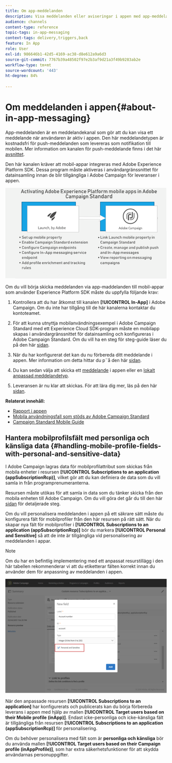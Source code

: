 ```yaml
---
title: Om app-meddelanden
description: Visa meddelanden eller aviseringar i appen med app-meddelanden.
audience: channels
content-type: reference
topic-tags: in-app-messaging
context-tags: delivery,triggers,back
feature: In App
role: User
exl-id: 986646b1-42d5-4169-ac38-d8e612a9a6d3
source-git-commit: 7767b39a48502f97e2b3af9d21a3f49b9283ab2e
workflow-type: tm+mt
source-wordcount: '443'
ht-degree: 84%

---
```


# Om meddelanden i appen{#about-in-app-messaging}

App-meddelanden är en meddelandekanal som gör att du kan visa ett meddelande när användaren är aktiv i appen. Den här meddelandetypen är kostnadsfri för push-meddelanden som levereras som notifikation till mobilen. Mer information om kanalen för push-meddelande finns i det här [avsnittet](../../channels/using/about-push-notifications.md).

Den här kanalen kräver att mobil-appar integreras med Adobe Experience Platform SDK. Dessa program måste aktiveras i användargränssnittet för datainsamling innan de blir tillgängliga i Adobe Campaign för leveranser i appen.

![](assets/launch_campaign.png)

Om du vill börja skicka meddelanden via app-maddelanden till mobil-appar som använder Experience Platform SDK måste du uppfylla följande krav:

1. Kontrollera att du har åtkomst till kanalen **[!UICONTROL In-App]** i Adobe Campaign. Om du inte har tillgång till de här kanalerna kontaktar du kontoteamet.

1. För att kunna utnyttja mobilanvändningsexempel i Adobe Campaign Standard med ett Experience Cloud SDK-program måste en mobilapp skapas i användargränssnittet för datainsamling och konfigureras i Adobe Campaign Standard. Om du vill ha en steg för steg-guide läser du på den här [sidan](../../administration/using/configuring-a-mobile-application.md).

1. När du har konfigurerat det kan du nu förbereda ditt meddelande i appen. Mer information om detta hittar du p¨å den här [sidan](../../channels/using/preparing-and-sending-an-in-app-message.md#preparing-your-in-app-message).

1. Du kan sedan välja att skicka ett [meddelande](../../channels/using/customizing-an-in-app-message.md) i appen eller en [lokalt anpassad meddelandetyp](../../channels/using/customizing-an-in-app-message.md#customizing-a-local-notification-message-type).

1. Leveransen är nu klar att skickas. För att lära dig mer, läs på den här [sidan](../../channels/using/preparing-and-sending-an-in-app-message.md#sending-your-in-app-message).

**Relaterat innehåll:**

* [Rapport i appen](../../reporting/using/in-app-report.md)
* [Mobila användningsfall som stöds av Adobe Campaign Standard](../../administration/using/configuring-rules-launch.md)
* [Campaign Standard Mobile Guide](../../channels/using/get-started-communication-channels.md)

## Hantera mobilprofilsfält med personliga och känsliga data {#handling-mobile-profile-fields-with-personal-and-sensitive-data}

I Adobe Campaign lagras data för mobilprofilattribut som skickas från mobila enheter i resursen **[!UICONTROL Subscriptions to an application (appSubscriptionRcp)]**, vilket gör att du kan definiera de data som du vill samla in från programprenumeranterna.

Resursen måste utökas för att samla in data som du tänker skicka från den mobila enheten till Adobe Campaign.  Om du vill göra det går du till den här [sidan](../../developing/using/extending-the-subscriptions-to-an-application-resource.md) för detaljerade steg.

Om du vill personalisera meddelanden i appen på ett säkrare sätt måste du konfigurera fält för mobilprofiler från den här resursen på rätt sätt. När du skapar nya fält för mobilprofiler i **[!UICONTROL Subscriptions to an application (appSubscriptionRcp)]** bör du markera **[!UICONTROL Personal and Sensitive]** så att de inte är tillgängliga vid personalisering av meddelanden i appar.

>[!NOTE]
>
>Om du har en befintlig implementering med ett anpassat resurstillägg i den här tabellen rekommenderar vi att du etiketterar fälten korrekt innan du använder dem för anpassning av meddelanden i appen.

![](assets/in_app_personal_data_2.png)

När den anpassade resursen **[!UICONTROL Subscriptions to an application]** har konfigurerats och publicerats kan du börja förbereda leverans i appen med hjälp av mallen **[!UICONTROL Target users based on their Mobile profile (inApp)]**. Endast icke-personliga och icke-känsliga fält är tillgängliga från resursen **[!UICONTROL Subscriptions to an application (appSubscriptionRcp)]** för personalisering.

Om du behöver personalisera med fält som är **personliga och känsliga** bör du använda mallen **[!UICONTROL Target users based on their Campaign profile (inAppProfile)]**, som har extra säkerhetsfunktioner för att skydda användarnas personuppgifter.
